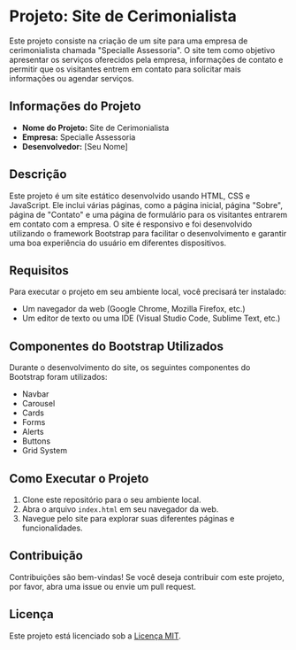 # Projeto: Site de Cerimonialista

Este projeto consiste na criação de um site para uma empresa de cerimonialista chamada "Specialle Assessoria". O site tem como objetivo apresentar os serviços oferecidos pela empresa, informações de contato e permitir que os visitantes entrem em contato para solicitar mais informações ou agendar serviços.

## Informações do Projeto

- **Nome do Projeto:** Site de Cerimonialista
- **Empresa:** Specialle Assessoria
- **Desenvolvedor:** [Seu Nome]

## Descrição

Este projeto é um site estático desenvolvido usando HTML, CSS e JavaScript. Ele inclui várias páginas, como a página inicial, página "Sobre", página de "Contato" e uma página de formulário para os visitantes entrarem em contato com a empresa. O site é responsivo e foi desenvolvido utilizando o framework Bootstrap para facilitar o desenvolvimento e garantir uma boa experiência do usuário em diferentes dispositivos.

## Requisitos

Para executar o projeto em seu ambiente local, você precisará ter instalado:

- Um navegador da web (Google Chrome, Mozilla Firefox, etc.)
- Um editor de texto ou uma IDE (Visual Studio Code, Sublime Text, etc.)

## Componentes do Bootstrap Utilizados

Durante o desenvolvimento do site, os seguintes componentes do Bootstrap foram utilizados:

- Navbar
- Carousel
- Cards
- Forms
- Alerts
- Buttons
- Grid System

## Como Executar o Projeto

1. Clone este repositório para o seu ambiente local.
2. Abra o arquivo `index.html` em seu navegador da web.
3. Navegue pelo site para explorar suas diferentes páginas e funcionalidades.

## Contribuição

Contribuições são bem-vindas! Se você deseja contribuir com este projeto, por favor, abra uma issue ou envie um pull request.

## Licença

Este projeto está licenciado sob a [Licença MIT](https://opensource.org/licenses/MIT).